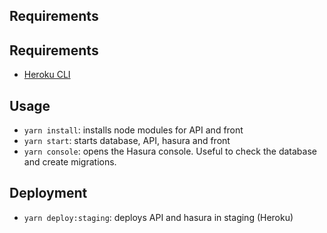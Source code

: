 ## Requirements

## Requirements

- [Heroku CLI](https://devcenter.heroku.com/articles/heroku-cli#download-and-install)

## Usage

- `yarn install`: installs node modules for API and front
- `yarn start`: starts database, API, hasura and front
- `yarn console`: opens the Hasura console. Useful to check the database and create migrations.

## Deployment

- `yarn deploy:staging`: deploys API and hasura in staging (Heroku)
